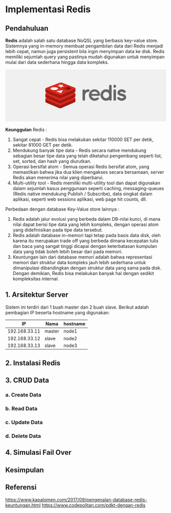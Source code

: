 # Implementasi Redis

## Pendahuluan
**Redis** adalah salah satu database NoQSL yang berbasis key-value store. Sistemnya yang in-memory membuat pengambilan data dari Redis menjadi lebih cepat, namun juga persistent bila ingin menyimpan data ke disk. Redis memiliki sejumlah query yang pastinya mudah digunakan untuk menyimpan mulai dari data sederhana hingga data kompleks.

![redis](screenshot/redis.png)

**Keunggulan** Redis :
1. Sangat cepat - Redis bisa melakukan sekitar 110000 SET per detik, sekitar 81000 GET per detik.
2. Mendukung banyak tipe data - Redis secara native mendukung sebagian besar tipe data yang telah diketahui pengembang seperti list, set, sorted, dan hash yang diurutkan.
3. Operasi bersifat atom - Semua operasi Redis bersifat atom, yang memastikan bahwa jika dua klien mengakses secara bersamaan, server Redis akan menerima nilai yang diperbarui.
4. Multi-utility tool - Redis memiliki multi-utility tool dan dapat digunakan dalam sejumlah kasus penggunaan seperti caching, messaging-queues (Redis native mendukung Publish / Subscribe), data singkat dalam aplikasi, seperti web sessions aplikasi, web page hit counts, dll.

Perbedaan dengan database Key-Value store lainnya :
1. Redis adalah jalur evolusi yang berbeda dalam DB-nilai kunci, di mana nilai dapat berisi tipe data yang lebih kompleks, dengan operasi atom yang didefinisikan pada tipe data tersebut.
2. Redis adalah database in-memori tapi tetap pada basis data disk, oleh karena itu merupakan trade off yang berbeda dimana kecepatan tulis dan baca yang sangat tinggi dicapai dengan keterbatasan kumpulan data yang tidak boleh lebih besar dari pada memori.
3. Keuntungan lain dari database memori adalah bahwa representasi memori dari struktur data kompleks jauh lebih sederhana untuk dimanipulasi dibandingkan dengan struktur data yang sama pada disk. Dengan demikian, Redis bisa melakukan banyak hal dengan sedikit kompleksitas internal.

## 1. Arsitektur Server
Sistem ini terdiri dari 1 buah master dan 2 buah slave. Berikut adalah pembagian IP beserta hostname yang digunakan:

| IP            | Nama                | hostname  |
|---------------|---------------------|-----------|
| 192.168.33.11	|	master              | node1     |
| 192.168.33.12	|	slave	              | node2     |
| 192.168.33.13	|	slave			          | node3     |

## 2. Instalasi Redis

## 3. CRUD Data

### a. Create Data
### b. Read Data
### c. Update Data
### d. Delete Data

## 4. Simulasi Fail Over

## Kesimpulan

## Referensi
https://www.kapalomen.com/2017/09/pengenalan-database-redis-keuntungan.html
https://www.codepolitan.com/pdkt-dengan-redis
